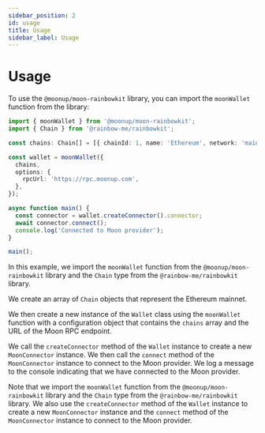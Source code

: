 ```yaml
---
sidebar_position: 2
id: usage
title: Usage
sidebar_label: Usage 
---
```

# Usage

To use the `@moonup/moon-rainbowkit` library, you can import the `moonWallet` function from the library:

```typescript
import { moonWallet } from '@moonup/moon-rainbowkit';
import { Chain } from '@rainbow-me/rainbowkit';

const chains: Chain[] = [{ chainId: 1, name: 'Ethereum', network: 'mainnet' }];

const wallet = moonWallet({
  chains,
  options: {
    rpcUrl: 'https://rpc.moonup.com',
  },
});

async function main() {
  const connector = wallet.createConnector().connector;
  await connector.connect();
  console.log('Connected to Moon provider');
}

main();
```

In this example, we import the `moonWallet` function from the `@moonup/moon-rainbowkit` library and the `Chain` type from the `@rainbow-me/rainbowkit` library.

We create an array of `Chain` objects that represent the Ethereum mainnet.

We then create a new instance of the `Wallet` class using the `moonWallet` function with a configuration object that contains the `chains` array and the URL of the Moon RPC endpoint.

We call the `createConnector` method of the `Wallet` instance to create a new `MoonConnector` instance. We then call the `connect` method of the `MoonConnector` instance to connect to the Moon provider. We log a message to the console indicating that we have connected to the Moon provider.

Note that we import the `moonWallet` function from the `@moonup/moon-rainbowkit` library and the `Chain` type from the `@rainbow-me/rainbowkit` library. We also use the `createConnector` method of the `Wallet` instance to create a new `MoonConnector` instance and the `connect` method of the `MoonConnector` instance to connect to the Moon provider.